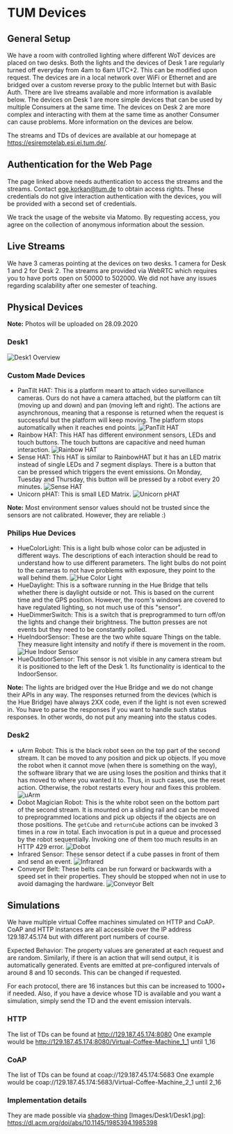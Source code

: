 # TUM Devices

## General Setup

We have a room with controlled lighting where different WoT devices are placed on two desks.
Both the lights and the devices of Desk 1 are regularly turned off everyday from 4am to 6am UTC+2. This can be modified upon request.
The devices are in a local network over WiFi or Ethernet and are bridged over a custom reverse proxy to the public Internet but with Basic Auth.
There are live streams available and more information is available below.
The devices on Desk 1 are more simple devices that can be used by multiple Consumers at the same time.
The devices on Desk 2 are more complex and interacting with them at the same time as another Consumer can cause problems.
More information on the devices are below.  

The streams and TDs of devices are available at our homepage at <https://esiremotelab.esi.ei.tum.de/>.

## Authentication for the Web Page

The page linked above needs authentication to access the streams and the streams.
Contact ege.korkan@tum.de to obtain access rights.
These credentials do not give interaction authentication with the devices, you will be provided with a second set of credentials.

We track the usage of the website via Matomo. By requesting access, you agree on the collection of anonymous information about the session.

## Live Streams

We have 3 cameras pointing at the devices on two desks. 1 camera for Desk 1 and 2 for Desk 2.
The streams are provided via WebRTC which requires you to have ports open on 50000 to 502000.
We did not have any issues regarding scalability after one semester of teaching.

## Physical Devices

**Note:** Photos will be uploaded on 28.09.2020

### Desk1

![Desk1 Overview](Images/Desk1/Desk1.jpg "Desk1 Overview")

### Custom Made Devices

- PanTilt HAT: This is a platform meant to attach video surveillance cameras. Ours do not have a camera attached, but the platform can tilt (moving up and down) and pan (moving left and right). The actions are asynchronous, meaning that a response is returned when the request is successful but the platform will keep moving. The platform stops automatically when it reaches end points.
![PanTilt HAT](Images/Desk1/PanTiltHAT.jpg "PanTilt HAT")
- Rainbow HAT: This HAT has different environment sensors, LEDs and touch buttons. The touch buttons are capacitive and need human interaction.
![Rainbow HAT](Images/Desk1/RainbowHAT.jpg "Rainbow HAT")
- Sense HAT: This HAT is similar to RainbowHAT but it has an LED matrix instead of single LEDs and 7 segment displays. There is a button that can be pressed which triggers the event emissions. On Monday, Tuesday and Thursday, this button will be pressed by a robot every 20 minutes.
![Sense HAT](Images/Desk1/SenseHAT.jpg "Sense HAT")
- Unicorn pHAT: This is small LED Matrix.
![Unicorn pHAT](Images/Desk1/UnicornPHAT.jpg "Unicorn pHAT")

**Note:** Most environment sensor values should not be trusted since the sensors are not calibrated. However, they are reliable :)

### Philips Hue Devices

- HueColorLight: This is a light bulb whose color can be adjusted in different ways. The descriptions of each interaction should be read to understand how to use different parameters. The light bulbs do not point to the cameras to not have problems with exposure, they point to the wall behind them.
![Hue Color Light](Images/Desk1/HueColor.jpg "Hue Color Light")
- HueDaylight: This is a software running in the Hue Bridge that tells whether there is daylight outside or not. This is based on the current time and the GPS position. However, the room's windows are covered to have regulated lighting, so not much use of this "sensor".
- HueDimmerSwitch: This is a switch that is preprogrammed to turn off/on the lights and change their brightness. The button presses are not events but they need to be constantly polled.
- HueIndoorSensor: These are the two white square Things on the table. They measure light intensity and notify if there is movement in the room.
![Hue Indoor Sensor](Images/Desk1/HueIndoor.jpg "Hue Indoor Sensor")
- HueOutdoorSensor: This sensor is not visible in any camera stream but it is positioned to the left of the Desk 1. Its functionality is identical to the IndoorSensor.

**Note:** The lights are bridged over the Hue Bridge and we do not change their APIs in any way. The responses returned from the devices (which is the Hue Bridge) have always 2XX code, even if the light is not even screwed in.
You have to parse the responses if you want to handle such status responses.
In other words, do not put any meaning into the status codes.

### Desk2

- uArm Robot: This is the black robot seen on the top part of the second stream. It can be moved to any position and pick up objects. If you move the robot when it cannot move (when there is something on the way), the software library that we are using loses the position and thinks that it has moved to where you wanted it to. Thus, in such cases, use the reset action. Otherwise, the robot restarts every hour and fixes this problem.
![uArm](Images/Desk2/uArm.jpg "uArm")
- Dobot Magician Robot: This is the white robot seen on the bottom part of the second stream. It is mounted on a sliding rail and can be moved to preprogrammed locations and pick up objects if the objects are on those positions. The `getCube` and `returnCube` actions can be invoked 3 times in a row in total. Each invocation is put in a queue and processed by the robot sequentially. Invoking one of them too much results in an HTTP 429 error.
![Dobot](Images/Desk2/Dobot.jpg "Dobot")
- Infrared Sensor: These sensor detect if a cube passes in front of them and send an event.
![Infrared](Images/Desk2/Infrared.jpg "Infrared Sensor")
- Conveyor Belt: These belts can be run forward or backwards with a speed set in their properties. They should be stopped when not in use to avoid damaging the hardware.
![Conveyor Belt](Images/Desk2/ConveyorBelt.jpg "Conveyor Belt")

## Simulations

We have multiple virtual Coffee machines simulated on HTTP and CoAP.
CoAP and HTTP instances are all accessible over the IP address 129.187.45.174 but with different port numbers of course.

Expected Behavior: The property values are generated at each request and are random.
Similarly, if there is an action that will send output, it is automatically generated.
Events are emitted at pre-configured intervals of around 8 and 10 seconds.
This can be changed if requested.

For each protocol, there are 16 instances but this can be increased to 1000+ if needed.
Also, if you have a device whose TD is available and you want a simulation, simply send the TD and the event emission intervals.

### HTTP

The list of TDs can be found at <http://129.187.45.174:8080>
One example would be <http://129.187.45.174:8080/Virtual-Coffee-Machine_1_1> until 1_16

### CoAP

The list of TDs can be found at coap://129.187.45.174:5683
One example would be coap://129.187.45.174:5683/Virtual-Coffee-Machine_2_1  until 2_16

### Implementation details

They are made possible via [shadow-thing](https://github.com/tum-esi/shadow-thing)
[Images/Desk1/Desk1.jpg]: <https://dl.acm.org/doi/abs/10.1145/1985394.1985398>
